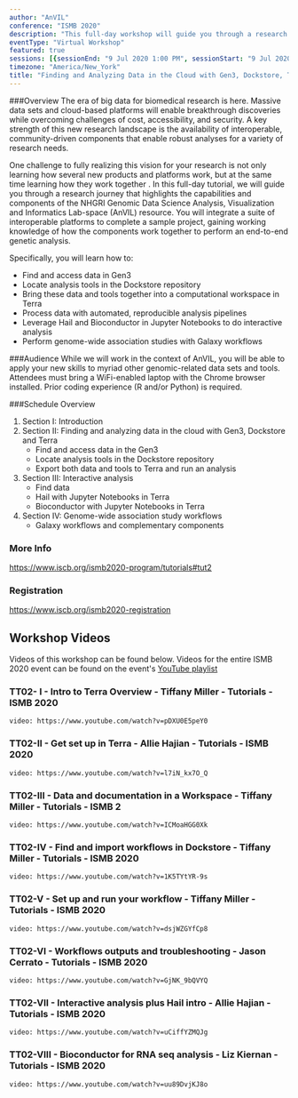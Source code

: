 ```yaml
---
author: "AnVIL"
conference: "ISMB 2020"
description: "This full-day workshop will guide you through a research journey that highlights the capabilities and components of the NHGRI Genomic Data Science Analysis, Visualization and Informatics Lab-space (AnVIL) resource."
eventType: "Virtual Workshop"
featured: true
sessions: [{sessionEnd: "9 Jul 2020 1:00 PM", sessionStart: "9 Jul 2020 9:00 AM"}]
timezone: "America/New_York"
title: "Finding and Analyzing Data in the Cloud with Gen3, Dockstore, Terra, and Galaxy"
---
```


<event-hero></event-hero>

###Overview
The era of big data for biomedical research is here. Massive data sets and cloud-based platforms will enable breakthrough discoveries while overcoming challenges of cost, accessibility, and security. A key strength of this new research landscape is the availability of interoperable, community-driven components that enable robust analyses for a variety of research needs.

One challenge to fully realizing this vision for your research is not only learning how several new products and platforms work, but at the same time learning how they work together . In this full-day tutorial, we will guide you through a research journey that highlights the capabilities and components of the NHGRI Genomic Data Science Analysis, Visualization and Informatics Lab-space (AnVIL) resource. You will integrate a suite of interoperable platforms to complete a sample project, gaining working knowledge of how the components work together to perform an end-to-end genetic analysis.

Specifically, you will learn how to:
- Find and access data in Gen3
- Locate analysis tools in the Dockstore repository
- Bring these data and tools together into a computational workspace in Terra
- Process data with automated, reproducible analysis pipelines
- Leverage Hail and Bioconductor in Jupyter Notebooks to do interactive analysis
- Perform genome-wide association studies with Galaxy workflows

###Audience
While we will work in the context of AnVIL, you will be able to apply your new skills to myriad other genomic-related data sets and tools. Attendees must bring a WiFi-enabled laptop with the Chrome browser installed. Prior coding experience (R and/or Python) is required.

###Schedule Overview
1. Section I: Introduction
1. Section II: Finding and analyzing data in the cloud with Gen3, Dockstore and Terra
    - Find and access data in the Gen3
    - Locate analysis tools in the Dockstore repository
    - Export both data and tools to Terra and run an analysis
1. Section III: Interactive analysis
    - Find data
    - Hail with Jupyter Notebooks in Terra
    - Bioconductor with Jupyter Notebooks in Terra
1. Section IV: Genome-wide association study workflows
    - Galaxy workflows and complementary components
    
### More Info
https://www.iscb.org/ismb2020-program/tutorials#tut2

### Registration
https://www.iscb.org/ismb2020-registration

## Workshop Videos

Videos of this workshop can be found below. Videos for the entire ISMB 2020 event can be found on the event's [YouTube playlist](https://www.youtube.com/playlist?list=PLmX8XnLr6zeHDOOwyoxrI-mMRTVnj3Btu)

### TT02- I - Intro to Terra Overview - Tiffany Miller - Tutorials - ISMB 2020

`video: https://www.youtube.com/watch?v=pDXU0E5peY0`

### TT02-II - Get set up in Terra - Allie Hajian - Tutorials - ISMB 2020
`video: https://www.youtube.com/watch?v=l7iN_kx7O_Q`

### TT02-III - Data and documentation in a Workspace - Tiffany Miller - Tutorials - ISMB 2
`video: https://www.youtube.com/watch?v=ICMoaHGG0Xk`

### TT02-IV - Find and import workflows in Dockstore - Tiffany Miller - Tutorials - ISMB 2020
`video: https://www.youtube.com/watch?v=1K5TYtYR-9s`

### TT02-V - Set up and run your workflow - Tiffany Miller - Tutorials - ISMB 2020
`video: https://www.youtube.com/watch?v=dsjWZGYfCp8`

### TT02-VI - Workflows outputs and troubleshooting - Jason Cerrato - Tutorials - ISMB 2020
`video: https://www.youtube.com/watch?v=GjNK_9bQVYQ`

### TT02-VII - Interactive analysis plus Hail intro - Allie Hajian - Tutorials - ISMB 2020
`video: https://www.youtube.com/watch?v=uCiffYZMQJg`

### TT02-VIII - Bioconductor for RNA seq analysis - Liz Kiernan - Tutorials - ISMB 2020
`video: https://www.youtube.com/watch?v=uu89DvjKJ8o`
